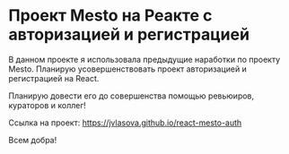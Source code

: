 # Проект Mesto на Реакте с авторизацией и регистрацией

В данном проекте я использовала предыдущие наработки по проекту Mesto.
Планирую усовершенствовать проект авторизацией и регистрацией на React.

Планирую довести его до совершенства помощью ревьюиров, кураторов и коллег!

Ссылка на проект: https://jvlasova.github.io/react-mesto-auth

Всем добра!
